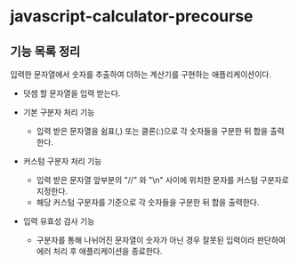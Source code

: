 # javascript-calculator-precourse

## 기능 목록 정리

입력한 문자열에서 숫자를 추출하여 더하는 계산기를 구현하는 애플리케이션이다.

-   덧셈 할 문자열을 입력 받는다.

-   기본 구분자 처리 기능
    -   입력 받은 문자열을 쉼표(,) 또는 클론(:)으로 각 숫자들을 구분한 뒤 합을 출력한다.
-   커스텀 구분자 처리 기능
    -   입력 받은 문자열 앞부분의 "//" 와 "\n" 사이에 위치한 문자를 커스텀 구분자로 지정한다.
    -   해당 커스텀 구분자를 기준으로 각 숫자들을 구분한 뒤 합을 출력한다.
-   입력 유효성 검사 기능
    -   구분자를 통해 나뉘어진 문자열이 숫자가 아닌 경우 잘못된 입력이라 판단하여 에러 처리 후 애플리케이션을 종료한다.
